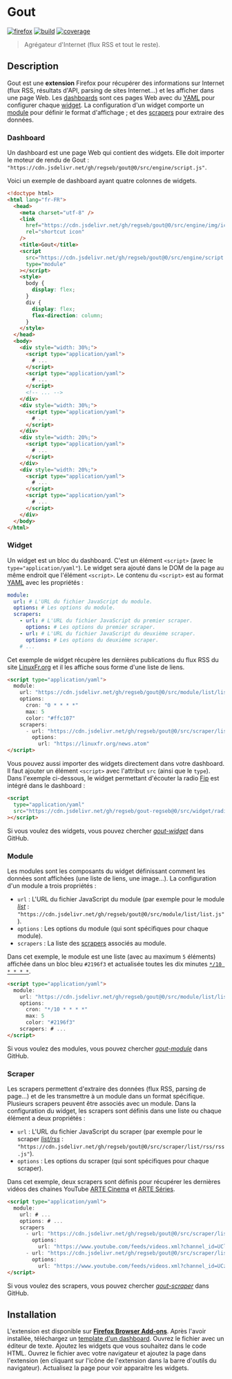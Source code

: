 # Gout

[![firefox][img-firefox]][link-firefox] [![build][img-build]][link-build]
[![coverage][img-coverage]][link-coverage]

> Agrégateur d'Internet (flux RSS et tout le reste).

## Description

Gout est une **extension** Firefox pour récupérer des informations sur Internet
(flux RSS, résultats d'API, parsing de sites Internet...) et les afficher dans
une page Web. Les [dashboards](#dashboard) sont ces pages Web avec du
[YAML](https://yaml.org/ "YAML Ain't Markup Language") pour configurer chaque
[widget](#widget). La configuration d'un widget comporte un [module](#module)
pour définir le format d'affichage ; et des [scrapers](#scraper) pour extraire
des données.

### Dashboard

Un dashboard est une page Web qui contient des widgets. Elle doit importer le
moteur de rendu de Gout :
`"https://cdn.jsdelivr.net/gh/regseb/gout@0/src/engine/script.js"`.

Voici un exemple de dashboard ayant quatre colonnes de widgets.

```html
<!doctype html>
<html lang="fr-FR">
  <head>
    <meta charset="utf-8" />
    <link
      href="https://cdn.jsdelivr.net/gh/regseb/gout@0/src/engine/img/icon.svg"
      rel="shortcut icon"
    />
    <title>Gout</title>
    <script
      src="https://cdn.jsdelivr.net/gh/regseb/gout@0/src/engine/script.js"
      type="module"
    ></script>
    <style>
      body {
        display: flex;
      }
      div {
        display: flex;
        flex-direction: column;
      }
    </style>
  </head>
  <body>
    <div style="width: 30%;">
      <script type="application/yaml">
        # ...
      </script>
      <script type="application/yaml">
        # ...
      </script>
      <!-- ... -->
    </div>
    <div style="width: 30%;">
      <script type="application/yaml">
        # ...
      </script>
    </div>
    <div style="width: 20%;">
      <script type="application/yaml">
        # ...
      </script>
    </div>
    <div style="width: 20%;">
      <script type="application/yaml">
        # ...
      </script>
      <script type="application/yaml">
        # ...
      </script>
    </div>
  </body>
</html>
```

### Widget

Un widget est un bloc du dashboard. C'est un élément `<script>` (avec le
`type="application/yaml"`). Le widget sera ajouté dans le DOM de la page au même
endroit que l'élément `<script>`. Le contenu du `<script>` est au format
[YAML](https://yaml.org/ "YAML Ain't Markup Language") avec les propriétés :

```yaml
module:
  url: # L'URL du fichier JavaScript du module.
  options: # Les options du module.
  scrapers:
    - url: # L'URL du fichier JavaScript du premier scraper.
      options: # Les options du premier scraper.
    - url: # L'URL du fichier JavaScript du deuxième scraper.
      options: # Les options du deuxième scraper.
    # ...
```

Cet exemple de widget récupère les dernières publications du flux RSS du site
[LinuxFr.org](https://linuxfr.org/) et il les affiche sous forme d'une liste de
liens.

```html
<script type="application/yaml">
  module:
    url: "https://cdn.jsdelivr.net/gh/regseb/gout@0/src/module/list/list.js"
    options:
      cron: "0 * * * *"
      max: 5
      color: "#ffc107"
    scrapers:
      - url: "https://cdn.jsdelivr.net/gh/regseb/gout@0/src/scraper/list/rss/rss.js"
        options:
          url: "https://linuxfr.org/news.atom"
</script>
```

Vous pouvez aussi importer des widgets directement dans votre dashboard. Il faut
ajouter un élément `<script>` avec l'attribut `src` (ainsi que le `type`). Dans
l'exemple ci-dessous, le widget permettant d'écouter la radio
[Fip](https://github.com/regseb/gout-regseb/tree/main/src/widget/radiofrance#readme)
est intégré dans le dashboard :

```html
<script
  type="application/yaml"
  src="https://cdn.jsdelivr.net/gh/regseb/gout-regseb@0/src/widget/radiofrance/fip.yaml"
></script>
```

Si vous voulez des widgets, vous pouvez chercher
[_gout-widget_](https://github.com/search?q=%22+gout-widget%22+language%3AMarkdown&type=Code&l=Markdown)
dans GitHub.

### Module

Les modules sont les composants du widget définissant comment les données sont
affichées (une liste de liens, une image...). La configuration d'un module a
trois propriétés :

- `url` : L'URL du fichier JavaScript du module (par exemple pour le module
  [_list_](https://github.com/regseb/gout/tree/HEAD/src/module/list#readme) :
  `"https://cdn.jsdelivr.net/gh/regseb/gout@0/src/module/list/list.js"`).
- `options` : Les options du module (qui sont spécifiques pour chaque module).
- `scrapers` : La liste des [scrapers](#scraper) associés au module.

Dans cet exemple, le module est une liste (avec au maximum `5` éléments)
affichée dans un bloc bleu `#2196f3` et actualisée toutes les dix minutes
[`*/10 * * * *`](https://crontab.guru/#*/10_*_*_*_*).

```html
<script type="application/yaml">
  module:
    url: "https://cdn.jsdelivr.net/gh/regseb/gout@0/src/module/list/list.js"
    options:
      cron: "*/10 * * * *"
      max: 5
      color: "#2196f3"
    scrapers: # ...
</script>
```

Si vous voulez des modules, vous pouvez chercher
[_gout-module_](https://github.com/search?q=%22+gout-module%22+language%3AMarkdown&type=Code&l=Markdown)
dans GitHub.

### Scraper

Les scrapers permettent d'extraire des données (flux RSS, parsing de page...) et
de les transmettre à un module dans un format spécifique. Plusieurs scrapers
peuvent être associés avec un module. Dans la configuration du widget, les
scrapers sont définis dans une liste ou chaque élément a deux propriétés :

- `url` : L'URL du fichier JavaScript du scraper (par exemple pour le scraper
  [_list/rss_](https://github.com/regseb/gout/tree/HEAD/src/scraper/list/rss#readme)
  : `"https://cdn.jsdelivr.net/gh/regseb/gout@0/src/scraper/list/rss/rss.js"`).
- `options` : Les options du scraper (qui sont spécifiques pour chaque scraper).

Dans cet exemple, deux scrapers sont définis pour récupérer les dernières vidéos
des chaines YouTube [ARTE Cinema](https://www.youtube.com/@artecinemafr) et
[ARTE Séries](https://www.youtube.com/@arteseries).

```html
<script type="application/yaml">
  module:
    url: # ...
    options: # ...
    scrapers
      - url: "https://cdn.jsdelivr.net/gh/regseb/gout@0/src/scraper/list/rss/rss.js"
        options:
          url: "https://www.youtube.com/feeds/videos.xml?channel_id=UClo03hULFynpoX3w1Jv7fhw"
      - url: "https://cdn.jsdelivr.net/gh/regseb/gout@0/src/scraper/list/rss/rss.js"
        options:
          url: "https://www.youtube.com/feeds/videos.xml?channel_id=UCzaf-8cAEiXfynukcmV5MXw"
</script>
```

Si vous voulez des scrapers, vous pouvez chercher
[_gout-scraper_](https://github.com/search?q=%22+gout-scraper%22+language%3AMarkdown&type=Code&l=Markdown)
dans GitHub.

## Installation

L'extension est disponible sur [**Firefox Browser Add-ons**][link-firefox].
Après l'avoir installée, téléchargez un
[template d'un dashboard](https://github.com/regseb/gout/tree/HEAD/template/dashboard).
Ouvrez le fichier avec un éditeur de texte. Ajoutez les widgets que vous
souhaitez dans le code HTML. Ouvrez le fichier avec votre navigateur et ajoutez
la page dans l'extension (en cliquant sur l'icône de l'extension dans la barre
d'outils du navigateur). Actualisez la page pour voir apparaitre les widgets.

[img-firefox]:
  https://img.shields.io/amo/v/gout.svg?label=add-on&logo=firefox-browser&logoColor=whitesmoke
[img-build]:
  https://img.shields.io/github/actions/workflow/status/regseb/gout/ci.yml?branch=main&logo=github&logoColor=whitesmoke
[img-coverage]:
  https://img.shields.io/endpoint?label=coverage&url=https%3A%2F%2Fbadge-api.stryker-mutator.io%2Fgithub.com%2Fregseb%2Fgout%2Fmain
[link-firefox]: https://addons.mozilla.org/addon/gout/
[link-build]:
  https://github.com/regseb/gout/actions/workflows/ci.yml?query=branch%3Amain
[link-coverage]:
  https://dashboard.stryker-mutator.io/reports/github.com/regseb/gout/main
